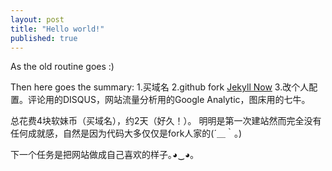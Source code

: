 ```yaml
---
layout: post
title: "Hello world!"
published: true
---
```




As the old routine goes :)

Then here goes the summary:
1.买域名
2.github fork [Jekyll Now](http://github.com/barryclark/jekyll-now/)
3.改个人配置。评论用的DISQUS，网站流量分析用的Google Analytic，图床用的七牛。

总花费4块软妹币（买域名），约2天（好久！）。
明明是第一次建站然而完全没有任何成就感，自然是因为代码大多仅仅是fork人家的(´＿｀。)

下一个任务是把网站做成自己喜欢的样子｡◕‿◕｡